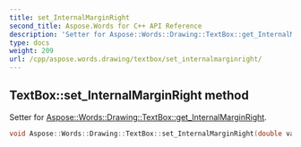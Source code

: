 ```yaml
---
title: set_InternalMarginRight
second_title: Aspose.Words for C++ API Reference
description: 'Setter for Aspose::Words::Drawing::TextBox::get_InternalMarginRight.'
type: docs
weight: 209
url: /cpp/aspose.words.drawing/textbox/set_internalmarginright/
---
```

## TextBox::set_InternalMarginRight method


Setter for [Aspose::Words::Drawing::TextBox::get_InternalMarginRight](../get_internalmarginright/).

```cpp
void Aspose::Words::Drawing::TextBox::set_InternalMarginRight(double value)
```

